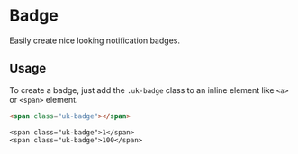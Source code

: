 # Badge

<p class="uk-text-lead">Easily create nice looking notification badges.</p>

## Usage

To create a badge, just add the `.uk-badge` class to an inline element like `<a>` or `<span>` element.

```html
<span class="uk-badge"></span>
```

```example
<span class="uk-badge">1</span>
<span class="uk-badge">100</span>
```
